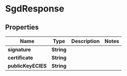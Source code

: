 

# SgdResponse

## Properties

Name | Type | Description | Notes
------------ | ------------- | ------------- | -------------
**signature** | **String** |  | 
**certificate** | **String** |  | 
**publicKeyECIES** | **String** |  | 



